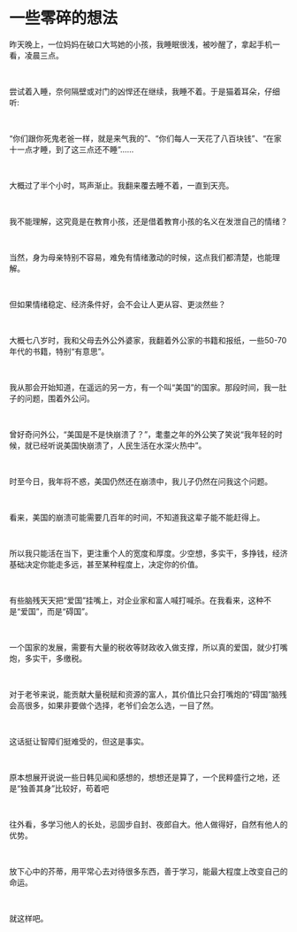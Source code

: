 # 一些零碎的想法

<p style="visibility: visible;">昨天晚上，一位妈妈在破口大骂她的小孩，我睡眠很浅，被吵醒了，拿起手机一看，凌晨三点。</p><p style="visibility: visible;"><br style="visibility: visible;"></p><p style="visibility: visible;">尝试着入睡，奈何隔壁或对门的凶悍还在继续，我睡不着。于是猫着耳朵，仔细听:</p><p style="visibility: visible;"><br style="visibility: visible;"></p><p style="visibility: visible;">“你们跟你死鬼老爸一样，就是来气我的”、“你们每人一天花了八百块钱”、“在家十一点才睡，到了这三点还不睡”……</p><p style="visibility: visible;"><br style="visibility: visible;"></p><p style="visibility: visible;">大概过了半个小时，骂声渐止。我翻来覆去睡不着，一直到天亮。</p><p style="visibility: visible;"><br style="visibility: visible;"></p><p style="visibility: visible;">我不能理解，这究竟是在教育小孩，还是借着教育小孩的名义在发泄自己的情绪？</p><p style="visibility: visible;"><br style="visibility: visible;"></p><p style="visibility: visible;">当然，身为母亲特别不容易，难免有情绪激动的时候，这点我们都清楚，也能理解。</p><p style="visibility: visible;"><br style="visibility: visible;"></p><p style="visibility: visible;">但如果情绪稳定、经济条件好，会不会让人更从容、更淡然些？</p><p style="visibility: visible;"><br style="visibility: visible;"></p><p style="visibility: visible;">大概七八岁时，我和父母去外公外婆家，我翻着外公家的书籍和报纸，一些50-70年代的书籍，特别“有意思”。</p><p style="visibility: visible;"><br style="visibility: visible;"></p><p style="visibility: visible;">我从那会开始知道，在遥远的另一方，有一个叫“美国”的国家。那段时间，我一肚子的问题，围着外公问。</p><p style="visibility: visible;"><br style="visibility: visible;"></p><p style="visibility: visible;">曾好奇问外公，“美国是不是快崩溃了？”，耄耋之年的外公笑了笑说“我年轻的时候，就已经听说美国快崩溃了，人民生活在水深火热中”。</p><p style="visibility: visible;"><br style="visibility: visible;"></p><p style="visibility: visible;">时至今日，我年将不惑，美国仍然还在崩溃中，我儿子仍然在问我这个问题。</p><p style="visibility: visible;"><br style="visibility: visible;"></p><p style="visibility: visible;">看来，美国的崩溃可能需要几百年的时间，不知道我这辈子能不能赶得上。</p><p style="visibility: visible;"><br style="visibility: visible;"></p><p style="visibility: visible;">所以我只能活在当下，更注重个人的宽度和厚度。少空想，多实干，多挣钱，经济基础决定你能走多远，甚至某种程度上，决定你的价值。</p><p style="visibility: visible;"><br style="visibility: visible;"></p><p style="visibility: visible;">有些脑残天天把“爱国”挂嘴上，对企业家和富人喊打喊杀。在我看来，这种不是“爱国”，而是“碍国”。</p><p style="visibility: visible;"><br style="visibility: visible;"></p><p style="visibility: visible;">一个国家的发展，需要有大量的税收等财政收入做支撑，所以真的爱国，就少打嘴炮，多实干，多缴税。</p><p style="visibility: visible;"><br style="visibility: visible;"></p><p style="visibility: visible;">对于老爷来说，能贡献大量税赋和资源的富人，其价值比只会打嘴炮的“碍国”脑残会高很多，如果非要做个选择，老爷们会怎么选，一目了然。</p><p style="visibility: visible;"><br style="visibility: visible;"></p><p>这话挺让智障们挺难受的，但这是事实。</p><p><br></p><p>原本想展开说说一些日韩见闻和感想的，想想还是算了，一个民粹盛行之地，还是“独善其身”比较好，苟着吧</p><p><br></p><p>往外看，多学习他人的长处，忌固步自封、夜郎自大。他人做得好，自然有他人的优势。</p><p><br></p><p>放下心中的芥蒂，用平常心去对待很多东西，善于学习，能最大程度上改变自己的命运。</p><p><br></p><p>就这样吧。</p><p style="display: none;"><mp-style-type data-value="10000"></mp-style-type></p>